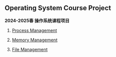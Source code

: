 ## Operating System Course Project

**2024-2025春 操作系统课程项目**



1. [Process Management](Project1)

2. [Memory Management](Project2)

3. [File Management](Project3)

